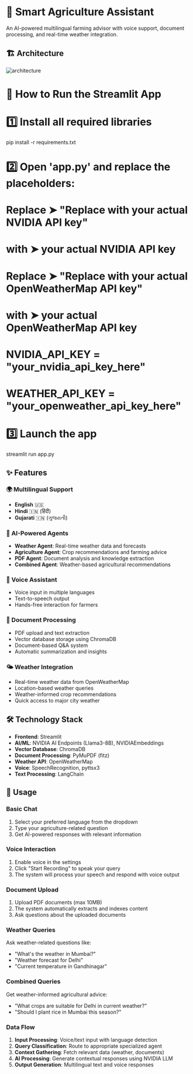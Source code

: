 # 🌾 Smart Agriculture Assistant

An AI-powered multilingual farming advisor with voice support, document processing, and real-time weather integration.

## 🏗️ Architecture
![architecture](https://github.com/user-attachments/assets/a96a25d0-4cd3-4f3c-8f08-959a955f5cfe)

# 🚀 How to Run the Streamlit App

# 1️⃣ Install all required libraries
pip install -r requirements.txt

# 2️⃣ Open 'app.py' and replace the placeholders:
#    Replace ➤ "Replace with your actual NVIDIA API key"
#         with ➤ your actual NVIDIA API key
#    Replace ➤ "Replace with your actual OpenWeatherMap API key"
#         with ➤ your actual OpenWeatherMap API key

# NVIDIA_API_KEY = "your_nvidia_api_key_here"
# WEATHER_API_KEY = "your_openweather_api_key_here"

# 3️⃣ Launch the app
streamlit run app.py

## ✨ Features

### 🌍 Multilingual Support
- **English** 🇺🇸
- **Hindi** 🇮🇳 (हिंदी)
- **Gujarati** 🇮🇳 (ગુજરાતી)

### 🤖 AI-Powered Agents
- **Weather Agent**: Real-time weather data and forecasts
- **Agriculture Agent**: Crop recommendations and farming advice
- **PDF Agent**: Document analysis and knowledge extraction
- **Combined Agent**: Weather-based agricultural recommendations

### 🎤 Voice Assistant
- Voice input in multiple languages
- Text-to-speech output
- Hands-free interaction for farmers

### 📄 Document Processing
- PDF upload and text extraction
- Vector database storage using ChromaDB
- Document-based Q&A system
- Automatic summarization and insights

### 🌤️ Weather Integration
- Real-time weather data from OpenWeatherMap
- Location-based weather queries
- Weather-informed crop recommendations
- Quick access to major city weather

## 🛠️ Technology Stack

- **Frontend**: Streamlit
- **AI/ML**: NVIDIA AI Endpoints (Llama3-8B), NVIDIAEmbeddings
- **Vector Database**: ChromaDB
- **Document Processing**: PyMuPDF (fitz)
- **Weather API**: OpenWeatherMap
- **Voice**: SpeechRecognition, pyttsx3
- **Text Processing**: LangChain

## 🚀 Usage

### Basic Chat
1. Select your preferred language from the dropdown
2. Type your agriculture-related question
3. Get AI-powered responses with relevant information

### Voice Interaction
1. Enable voice in the settings
2. Click "Start Recording" to speak your query
3. The system will process your speech and respond with voice output

### Document Upload
1. Upload PDF documents (max 10MB)
2. The system automatically extracts and indexes content
3. Ask questions about the uploaded documents

### Weather Queries
Ask weather-related questions like:
- "What's the weather in Mumbai?"
- "Weather forecast for Delhi"
- "Current temperature in Gandhinagar"

### Combined Queries
Get weather-informed agricultural advice:
- "What crops are suitable for Delhi in current weather?"
- "Should I plant rice in Mumbai this season?"

### Data Flow
1. **Input Processing**: Voice/text input with language detection
2. **Query Classification**: Route to appropriate specialized agent
3. **Context Gathering**: Fetch relevant data (weather, documents)
4. **AI Processing**: Generate contextual responses using NVIDIA LLM
5. **Output Generation**: Multilingual text and voice responses
